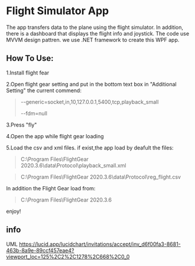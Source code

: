 # Flight Simulator App
The app transfers data to the plane using the flight simulator.
In addition, there is a dashboard that displays the flight info and joystick.
The code use MVVM design pattren. we use .NET framework to create this WPF app. 

## How To Use:
1.Install flight fear

2.Open flight gear setting and put in the bottom text box in "Additional Setting" the current commend:

> --generic=socket,in,10,127.0.0.1,5400,tcp,playback_small
> 
> --fdm=null

3.Press "fly"

4.Open the app while flight gear loading

5.Load the csv and xml files.
if exist,the app load by deafult the files:
> C:\\Program Files\\FlightGear 2020.3.6\\data\\Protocol\\playback_small.xml

> C:\\Program Files\\FlightGear 2020.3.6\\data\\Protocol\\reg_flight.csv

In addition the Flight Gear load from:
> C:\\Program Files\\FlightGear 2020.3.6

enjoy!
## info
UML
https://lucid.app/lucidchart/invitations/accept/inv_d6f00fa3-8681-463b-8a9e-89ccf457eae4?viewport_loc=125%2C2%2C1278%2C668%2C0_0
